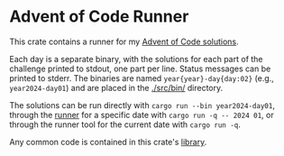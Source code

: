 # Advent of Code Runner

This crate contains a runner for my [Advent of Code solutions](../solutions/).

Each day is a separate binary, with the solutions for each part of the challenge printed to stdout, one part per line.
Status messages can be printed to stderr.
The binaries are named `year{year}-day{day:02}` (e.g., `year2024-day01`) and are placed in the [./src/bin/](src/bin/) directory.

The solutions can be run directly with `cargo run --bin year2024-day01`, through the [runner](./src/bin/runner.rs) for
a specific date with `cargo run -q -- 2024 01`, or through the runner tool for the current date with `cargo run -q`.

Any common code is contained in this crate's [library](src/lib.rs).
